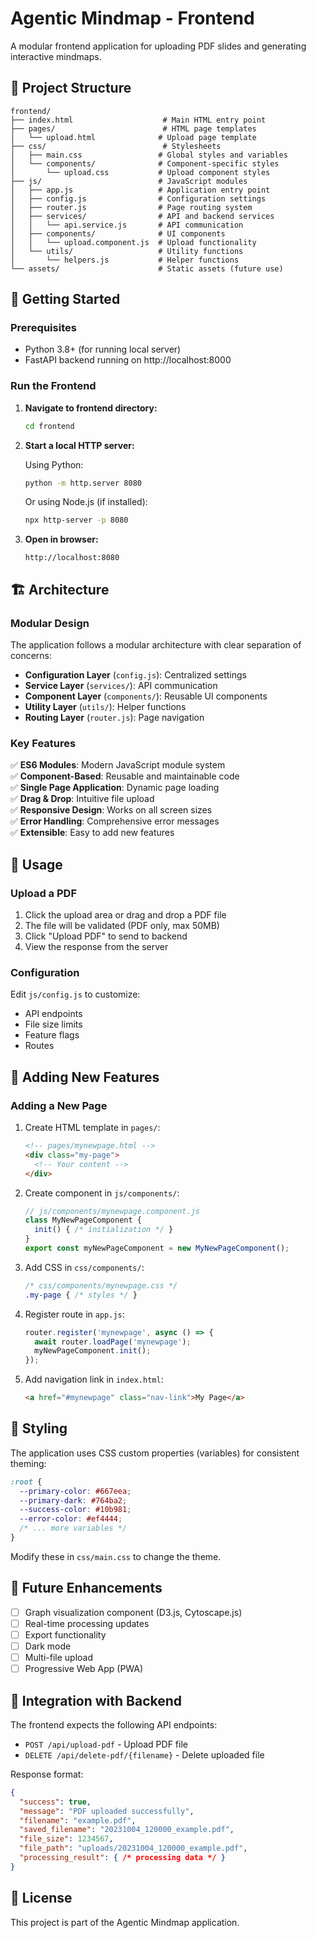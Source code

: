 # Agentic Mindmap - Frontend

A modular frontend application for uploading PDF slides and generating interactive mindmaps.

## 📁 Project Structure

```
frontend/
├── index.html                    # Main HTML entry point
├── pages/                        # HTML page templates
│   └── upload.html              # Upload page template
├── css/                          # Stylesheets
│   ├── main.css                 # Global styles and variables
│   └── components/              # Component-specific styles
│       └── upload.css           # Upload component styles
├── js/                          # JavaScript modules
│   ├── app.js                   # Application entry point
│   ├── config.js                # Configuration settings
│   ├── router.js                # Page routing system
│   ├── services/                # API and backend services
│   │   └── api.service.js       # API communication
│   ├── components/              # UI components
│   │   └── upload.component.js  # Upload functionality
│   └── utils/                   # Utility functions
│       └── helpers.js           # Helper functions
└── assets/                      # Static assets (future use)
```

## 🚀 Getting Started

### Prerequisites
- Python 3.8+ (for running local server)
- FastAPI backend running on http://localhost:8000

### Run the Frontend

1. **Navigate to frontend directory:**
   ```bash
   cd frontend
   ```

2. **Start a local HTTP server:**
   
   Using Python:
   ```bash
   python -m http.server 8080
   ```
   
   Or using Node.js (if installed):
   ```bash
   npx http-server -p 8080
   ```

3. **Open in browser:**
   ```
   http://localhost:8080
   ```

## 🏗️ Architecture

### Modular Design

The application follows a modular architecture with clear separation of concerns:

- **Configuration Layer** (`config.js`): Centralized settings
- **Service Layer** (`services/`): API communication
- **Component Layer** (`components/`): Reusable UI components
- **Utility Layer** (`utils/`): Helper functions
- **Routing Layer** (`router.js`): Page navigation

### Key Features

✅ **ES6 Modules**: Modern JavaScript module system  
✅ **Component-Based**: Reusable and maintainable code  
✅ **Single Page Application**: Dynamic page loading  
✅ **Drag & Drop**: Intuitive file upload  
✅ **Responsive Design**: Works on all screen sizes  
✅ **Error Handling**: Comprehensive error messages  
✅ **Extensible**: Easy to add new features

## 📝 Usage

### Upload a PDF

1. Click the upload area or drag and drop a PDF file
2. The file will be validated (PDF only, max 50MB)
3. Click "Upload PDF" to send to backend
4. View the response from the server

### Configuration

Edit `js/config.js` to customize:
- API endpoints
- File size limits
- Feature flags
- Routes

## 🔧 Adding New Features

### Adding a New Page

1. Create HTML template in `pages/`:
   ```html
   <!-- pages/mynewpage.html -->
   <div class="my-page">
     <!-- Your content -->
   </div>
   ```

2. Create component in `js/components/`:
   ```javascript
   // js/components/mynewpage.component.js
   class MyNewPageComponent {
     init() { /* initialization */ }
   }
   export const myNewPageComponent = new MyNewPageComponent();
   ```

3. Add CSS in `css/components/`:
   ```css
   /* css/components/mynewpage.css */
   .my-page { /* styles */ }
   ```

4. Register route in `app.js`:
   ```javascript
   router.register('mynewpage', async () => {
     await router.loadPage('mynewpage');
     myNewPageComponent.init();
   });
   ```

5. Add navigation link in `index.html`:
   ```html
   <a href="#mynewpage" class="nav-link">My Page</a>
   ```

## 🎨 Styling

The application uses CSS custom properties (variables) for consistent theming:

```css
:root {
  --primary-color: #667eea;
  --primary-dark: #764ba2;
  --success-color: #10b981;
  --error-color: #ef4444;
  /* ... more variables */
}
```

Modify these in `css/main.css` to change the theme.

## 🔮 Future Enhancements

- [ ] Graph visualization component (D3.js, Cytoscape.js)
- [ ] Real-time processing updates
- [ ] Export functionality
- [ ] Dark mode
- [ ] Multi-file upload
- [ ] Progressive Web App (PWA)

## 🤝 Integration with Backend

The frontend expects the following API endpoints:

- `POST /api/upload-pdf` - Upload PDF file
- `DELETE /api/delete-pdf/{filename}` - Delete uploaded file

Response format:
```json
{
  "success": true,
  "message": "PDF uploaded successfully",
  "filename": "example.pdf",
  "saved_filename": "20231004_120000_example.pdf",
  "file_size": 1234567,
  "file_path": "uploads/20231004_120000_example.pdf",
  "processing_result": { /* processing data */ }
}
```

## 📄 License

This project is part of the Agentic Mindmap application.

